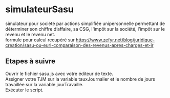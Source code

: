 # simulateurSasu
simulateur pour société par actions simplifiée unipersonnelle permettant de déterminer son chiffre d’affaire, sa CSG, l'impôt sur la société, l’impôt sur le revenu et le revenu net.
<br>
formule pour calcul recupéré sur https://www.zefyr.net/blog/juridique-creation/sasu-ou-eurl-comparaison-des-revenus-apres-charges-et-ir 


## Etapes à suivre

Ouvrir le fichier sasu.js avec votre éditeur de texte.
<br>
Assigner votre TJM sur la variable tauxJournalier et le nombre de jours travaillée sur la variable jourTravaille.
<br>
Exécuter le script.

